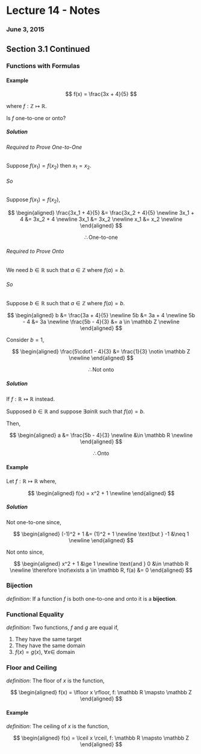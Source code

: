 # Lecture 14 - Notes  

### June 3, 2015  

## Section 3.1 Continued

### Functions with Formulas

#### Example

$$
    f(x) = \frac{3x + 4}{5}
$$

where $f: \mathbb Z \mapsto \mathbb R$.

Is $f$ one-to-one or onto?

##### Solution

###### Required to Prove One-to-One

Suppose $f(x_1) = f(x_2)$ then $x_1 = x_2$.

###### So

Suppose $f(x_1) = f(x_2)$,

$$
\begin{aligned}
     \frac{3x_1 + 4}{5} &=  \frac{3x_2 + 4}{5} \newline
     3x_1 + 4 &=  3x_2 + 4 \newline
     3x_1 &=  3x_2 \newline
     x_1 &=  x_2 \newline
\end{aligned}
$$

$$
    \therefore \text{One-to-one}
$$

###### Required to Prove Onto
We need $b \in \mathbb R$ such that $a \in \mathbb Z$ where $f(a) = b$.

###### So

Suppose $b \in \mathbb R$ such that $a \in \mathbb Z$ where $f(a) = b$.

$$
\begin{aligned}
    b &=  \frac{3a + 4}{5} \newline
    5b &= 3a + 4 \newline
    5b - 4 &= 3a \newline
    \frac{5b - 4}{3} &= a \in \mathbb Z \newline
\end{aligned}
$$

Consider $b = 1$,

$$
\begin{aligned}
    \frac{5\cdot1 - 4}{3} &= \frac{1}{3} \notin \mathbb Z \newline
\end{aligned}
$$

$$
    \therefore \text{Not onto}
$$

##### Solution

If $f: \mathbb R \mapsto \mathbb R$ instead.

Supposed $b \in \mathbb R$ and suppose $\exists a in \mathbb R$ such that $f(a) = b$.

Then,

$$
\begin{aligned}
    a &= \frac{5b - 4}{3} \newline
    &\in \mathbb R \newline
\end{aligned}
$$

$$
    \therefore \text{Onto}
$$

#### Example

Let $f: \mathbb R \mapsto \mathbb R$ where,

$$
\begin{aligned}
    f(x) = x^2 + 1 \newline
\end{aligned}
$$ 

##### Solution

Not one-to-one since,

$$
\begin{aligned}
    (-1)^2 + 1 &= (1)^2 + 1 \newline
    \text{but } -1 &\neq 1 \newline
\end{aligned}
$$

Not onto since,

$$
\begin{aligned}
    x^2 + 1 &\ge 1 \newline
    \text{and } 0 &\in \mathbb R \newline
    \therefore \not\exists a \in \mathbb R, f(a) &= 0
\end{aligned}
$$

### Bijection

_definition_: If a function $f$ is both one-to-one and onto it is a __bijection__.

### Functional Equality

_definition_: Two functions, $f$ and $g$ are equal if,

1. They have the same target
2. They have the same domain
3. $f(x) = g(x)$, $\forall x \in$ domain

### Floor and Ceiling

_definition_: The floor of $x$ is the function,

$$
\begin{aligned}
    f(x) = \lfloor x \rfloor, f: \mathbb R \mapsto \mathbb Z
\end{aligned}
$$

#### Example



_definition_: The ceiling of $x$ is the function,

$$
\begin{aligned}
    f(x) = \lceil x \rceil, f: \mathbb R \mapsto \mathbb Z
\end{aligned}
$$
